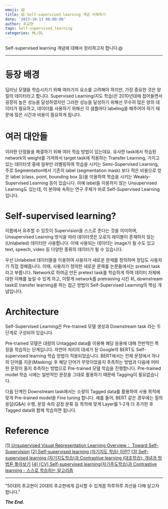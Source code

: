 ```yaml
---
emoji: 😄
title: 😄 Self-supervised learning 개념 이해하기
date: '2023-10-13 08:00:00'
author: 추교현
tags: Self-supervised_learning
categories: ML/DL
---
```


Self-supervised learning 개념에 대해서 정리하고자 합니다.@

---

# 등장 배경

딥러닝 모델을 학습시키기 위해 여러가지 요소를 고려해야 하지만, 가장 중요한 것은 양질의 데이터라고 합니다. Supervised Learning(지도 학습)은 2010년대에 접어들면서 굉장히 높은 성능을 달성하였지만 그러한 성능을 달성하기 위해선 무수히 많은 양의 데이터가 필요하고, 데이터를 사용하기 위해선 각 샘플마다 labeling을 해주어야 하기 때문에 많은 시간과 비용이 필요하게 됩니다.

# 여러 대안들

이러한 단점들을 해결하기 위해 여러 학습 방법이 있는데요. 유사한 task에서 학습된 network의 weight를 가져와서 target task에 적용하는 Transfer Learning, 가지고 있는 데이터셋 중에 일부만 라벨링하여 학습을 시키는 Semi-Supervised Learning, 주로 Segmentation에서 기존의 label (segmentation mask) 보다 적은 비용으로 얻은 label (class, point, bounding box 등)을 이용하여 학습을 시키는 Weakly-Supervised Learning 등이 있습니다. 아예 label을 이용하지 않는 Unsupervised Learning도 있는데, 이 분야에 속하는 연구 주제가 바로 Self-Supervised Learning 입니다.

# Self-supervised learning?

이름에서 유추할 수 있듯이 Supervision을 스스로 준다는 것을 의미하며, Unsupervised Learning 방식을 따라 데이터셋은 오로지 레이블이 존재하지 않는(Unlabeled) 데이터만 사용합니다. 이때 사용되는 데이터는 image가 될 수도 있고 text, speech, video 등 다양한 종류의 데이터가 될 수 있습니다.

우선 Unlabeled 데이터들을 이용하여 사용자가 새로운 문제를 정의하며 정답도 사용자가 직접 정해줍니다. 이때, 사용자가 정의한 새로운 문제를 논문들에서는 pretext task 라고 부릅니다. Network로 하여금 만든 pretext task를 학습하게 하여 데이터 자체에 대한 이해를 높일 수 있게 하고, 이렇게 network를 pretraining 시킨 뒤, downstream task로 transfer learning을 하는 접근 방법이 Self-Supervised Learning의 핵심 개념입니다.

# Architecture

Self-Supervised Learning은 Pre-trained 모델 생성과 Downstream task 라는 두 단계로 구성되어 있습니다.

Pre-trained 모델은 대량의 Untagged data를 이용해 해당 응용에 대해 전반적인 특징을 학습하는 단계입니다. 자연어 처리의 대세가 된 Google의 BERT도 Self-supervised learning 학습 방법이 적용되었습니다. BERT에서는 전체 문장에서 하나의 단어를 지운(Masking) 후 해당 단어가 무엇이었을지 추측하는 방법과 다음에 어떠한 문장이 올지 추측하는 방법으로 Pre-trained 모델 학습을 진행합니다. Pre-trained model 학습 시에는 일반적인 문장을 그대로 활용하기 때문에 Tagging이 필요없습니다.

다음 단계인 Downstream task에서는 소량의 Tagged data를 활용하여 사용 목적에 맞게 Pre-trained model을 Fine tuning 합니다. 예를 들어, BERT 같은 경우에는 질의 응답(Q&A) 수행, 문장 속의 감정 분류 등 목적에 맞게 Layer를 1-2개 더 추가한 후 Tagged data와 함께 학습하면 됩니다.

# Reference

[[1] Unsupervised Visual Representation Learning Overview： Toward Self-Supervision](https://hoya012.github.io/blog/Self-Supervised-Learning-Overview/)
[[2] Self-supervised learning (자기지도 학습) 이란?](https://lifeisenjoyable.tistory.com/15)
[[3] Self-supervised learning (자기지도학습)과 Contrastive learning (대조학습): 개념과 방법론 톺아보기](https://sanghyu.tistory.com/184)
[[4] [CV] Self-supervised learning(자기주도학습)과 Contrastive learning - 스스로 학습하는 알고리즘](https://daeun-computer-uneasy.tistory.com/37)

---

"50대의 추교현이 20대의 추교현에게 감사할 수 있게끔 하루하루 최선을 다해 살고자 합니다."

**_The End._**
